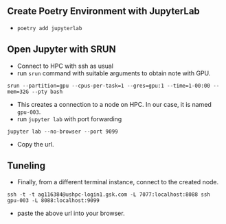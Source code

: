 
## Create Poetry Environment with JupyterLab

- `poetry add jupyterlab`


## Open Jupyter with SRUN 

- Connect to HPC with ssh as usual 
- run `srun` command with suitable arguments to obtain note with GPU.
```shell
srun --partition=gpu --cpus-per-task=1 --gres=gpu:1 --time=1-00:00 --mem=32G --pty bash
```

- This creates a connection to a node on HPC. In our case, it is named `gpu-003`.
- run `jupyter lab` with port forwarding
```shell
jupyter lab --no-browser --port 9099
```
- Copy the url.

## Tuneling
- Finally, from a different terminal instance, connect to the created node.
```shell
ssh -t -t ag116384@ushpc-login1.gsk.com -L 7077:localhost:8088 ssh gpu-003 -L 8088:localhost:9099
```
- paste the above url into your browser.


